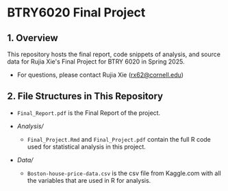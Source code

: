 # BTRY6020 Final Project

## 1. Overview
This repository hosts the final report, code snippets of analysis, and source data for Rujia Xie's Final Project for BTRY 6020 in Spring 2025.

- For questions, please contact Rujia Xie (rx62@cornell.edu)


## 2. File Structures in This Repository

- `Final_Report.pdf` is the Final Report of the project.
  
- *Analysis/*
	- `Final_Project.Rmd` and `Final_Project.pdf` contain the full R code used for statistical analysis in this project.

- *Data/*
	- `Boston-house-price-data.csv` is the csv file from Kaggle.com with all the variables that are used in R for analysis. 
